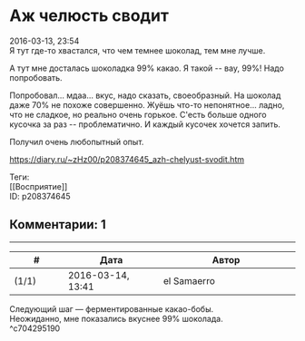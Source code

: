 Аж челюсть сводит
=================

  
2016-03-13, 23:54  
 Я тут где-то хвастался, что чем темнее шоколад, тем мне лучше.   
   
 А тут мне досталась шоколадка 99% какао. Я такой -- вау, 99%! Надо попробовать.   
   
 Попробовал... мдаа... вкус, надо сказать, своеобразный. На шоколад даже 70% не похоже совершенно. Жуёшь что-то непонятное... ладно, что не сладкое, но реально очень горькое. С'есть больше одного кусочка за раз -- проблематично. И каждый кусочек хочется запить.   
   
 Получил очень любопытный опыт.   
  
<https://diary.ru/~zHz00/p208374645_azh-chelyust-svodit.htm>  
  
Теги:  
[[Восприятие]]  
ID: p208374645  


Комментарии: 1
--------------

  


---



|         #         |              Дата              |                     Автор                     |           ID           |
| --- | --- | --- | --- |
| (1/1) | 2016-03-14, 13:41 | el Samaerro | c704295190 |

  
 Следующий шаг — ферментированные какао-бобы.   
 Неожиданно, мне показались вкуснее 99% шоколада.   
 ^c704295190